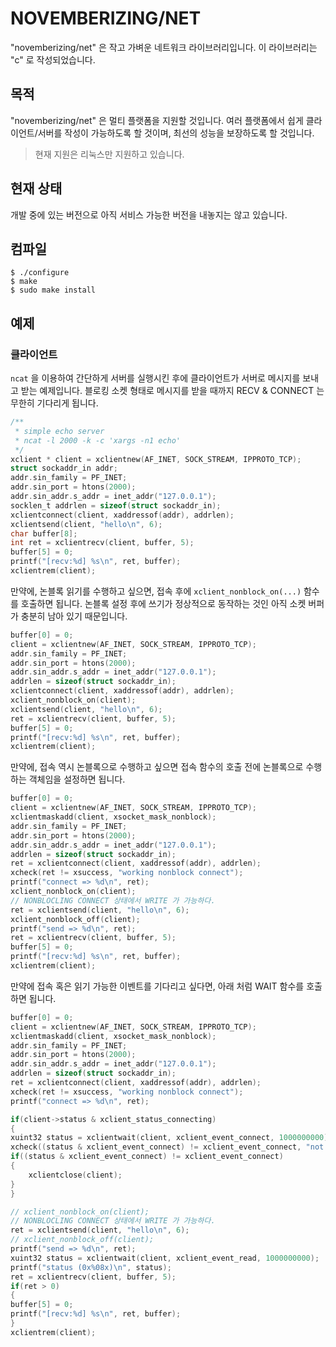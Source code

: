 __NOVEMBERIZING/NET__
=====================

"novemberizing/net" 은 작고 가벼운 네트워크 라이브러리입니다.
이 라이브러리는 "c" 로 작성되었습니다.

## 목적

"novemberizing/net" 은 멀티 플랫폼을 지원할 것입니다.
여러 플랫폼에서 쉽게 클라이언트/서버를 작성이 가능하도록 할 것이며,
최선의 성능을 보장하도록 할 것입니다.

> 현재 지원은 리눅스만 지원하고 있습니다.

## 현재 상태

개발 중에 있는 버전으로 아직 서비스 가능한 버전을 내놓지는 않고 있습니다.

## 컴파일

```
$ ./configure
$ make
$ sudo make install
```

## 예제

### 클라이언트

`ncat` 을 이용하여 간단하게 서버를 실행시킨 후에 클라이언트가 서버로 메시지를 보내고 받는 예제입니다.
블로킹 소켓 형태로 메시지를 받을 때까지 RECV & CONNECT 는 무한히 기다리게 됩니다.

```c
/**
 * simple echo server
 * ncat -l 2000 -k -c 'xargs -n1 echo'
 */
xclient * client = xclientnew(AF_INET, SOCK_STREAM, IPPROTO_TCP);
struct sockaddr_in addr;
addr.sin_family = PF_INET;
addr.sin_port = htons(2000);
addr.sin_addr.s_addr = inet_addr("127.0.0.1");
socklen_t addrlen = sizeof(struct sockaddr_in);
xclientconnect(client, xaddressof(addr), addrlen);
xclientsend(client, "hello\n", 6);
char buffer[8];
int ret = xclientrecv(client, buffer, 5);
buffer[5] = 0;
printf("[recv:%d] %s\n", ret, buffer);
xclientrem(client);
```

만약에, 논블록 읽기를 수행하고 싶으면, 접속 후에 `xclient_nonblock_on(...)` 함수를 호출하면 됩니다.
논블록 설정 후에 쓰기가 정상적으로 동작하는 것인 아직 소켓 버퍼가 충분히 남아 있기 때문입니다.

```c
buffer[0] = 0;
client = xclientnew(AF_INET, SOCK_STREAM, IPPROTO_TCP);
addr.sin_family = PF_INET;
addr.sin_port = htons(2000);
addr.sin_addr.s_addr = inet_addr("127.0.0.1");
addrlen = sizeof(struct sockaddr_in);
xclientconnect(client, xaddressof(addr), addrlen);
xclient_nonblock_on(client);
xclientsend(client, "hello\n", 6);
ret = xclientrecv(client, buffer, 5);
buffer[5] = 0;
printf("[recv:%d] %s\n", ret, buffer);
xclientrem(client);
```

만약에, 접속 역시 논블록으로 수행하고 싶으면 접속 함수의 호출 전에 논블록으로 수행하는 객체임을 설정하면 됩니다.

```c
buffer[0] = 0;
client = xclientnew(AF_INET, SOCK_STREAM, IPPROTO_TCP);
xclientmaskadd(client, xsocket_mask_nonblock);
addr.sin_family = PF_INET;
addr.sin_port = htons(2000);
addr.sin_addr.s_addr = inet_addr("127.0.0.1");
addrlen = sizeof(struct sockaddr_in);
ret = xclientconnect(client, xaddressof(addr), addrlen);
xcheck(ret != xsuccess, "working nonblock connect");
printf("connect => %d\n", ret);
xclient_nonblock_on(client);
// NONBLOCLING CONNECT 상태에서 WRITE 가 가능하다.
ret = xclientsend(client, "hello\n", 6);
xclient_nonblock_off(client);
printf("send => %d\n", ret);
ret = xclientrecv(client, buffer, 5);
buffer[5] = 0;
printf("[recv:%d] %s\n", ret, buffer);
xclientrem(client);
```

만약에 접속 혹은 읽기 가능한 이벤트를 기다리고 싶다면, 아래 처럼 WAIT 함수를 호출하면 됩니다.

```c
buffer[0] = 0;
client = xclientnew(AF_INET, SOCK_STREAM, IPPROTO_TCP);
xclientmaskadd(client, xsocket_mask_nonblock);
addr.sin_family = PF_INET;
addr.sin_port = htons(2000);
addr.sin_addr.s_addr = inet_addr("127.0.0.1");
addrlen = sizeof(struct sockaddr_in);
ret = xclientconnect(client, xaddressof(addr), addrlen);
xcheck(ret != xsuccess, "working nonblock connect");
printf("connect => %d\n", ret);

if(client->status & xclient_status_connecting)
{
xuint32 status = xclientwait(client, xclient_event_connect, 1000000000);
xcheck((status & xclient_event_connect) != xclient_event_connect, "not connect (%08x)", status);
if((status & xclient_event_connect) != xclient_event_connect)
{
    xclientclose(client);
}
}

// xclient_nonblock_on(client);
// NONBLOCLING CONNECT 상태에서 WRITE 가 가능하다.
ret = xclientsend(client, "hello\n", 6);
// xclient_nonblock_off(client);
printf("send => %d\n", ret);
xuint32 status = xclientwait(client, xclient_event_read, 1000000000);
printf("status (0x%08x)\n", status);
ret = xclientrecv(client, buffer, 5);
if(ret > 0)
{
buffer[5] = 0;
printf("[recv:%d] %s\n", ret, buffer);
}
xclientrem(client);
```
